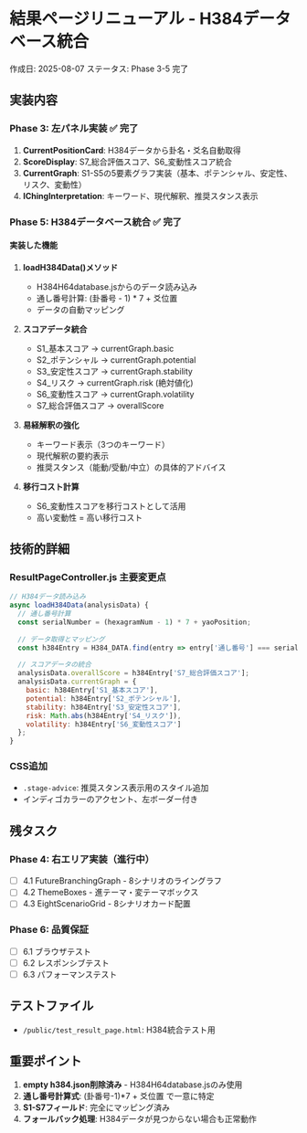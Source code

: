 # 結果ページリニューアル - H384データベース統合
作成日: 2025-08-07
ステータス: Phase 3-5 完了

## 実装内容

### Phase 3: 左パネル実装 ✅ 完了
1. **CurrentPositionCard**: H384データから卦名・爻名自動取得
2. **ScoreDisplay**: S7_総合評価スコア、S6_変動性スコア統合
3. **CurrentGraph**: S1-S5の5要素グラフ実装（基本、ポテンシャル、安定性、リスク、変動性）
4. **IChingInterpretation**: キーワード、現代解釈、推奨スタンス表示

### Phase 5: H384データベース統合 ✅ 完了

#### 実装した機能
1. **loadH384Data()メソッド**
   - H384H64database.jsからのデータ読み込み
   - 通し番号計算: (卦番号 - 1) * 7 + 爻位置
   - データの自動マッピング

2. **スコアデータ統合**
   - S1_基本スコア → currentGraph.basic
   - S2_ポテンシャル → currentGraph.potential
   - S3_安定性スコア → currentGraph.stability
   - S4_リスク → currentGraph.risk (絶対値化)
   - S6_変動性スコア → currentGraph.volatility
   - S7_総合評価スコア → overallScore

3. **易経解釈の強化**
   - キーワード表示（3つのキーワード）
   - 現代解釈の要約表示
   - 推奨スタンス（能動/受動/中立）の具体的アドバイス

4. **移行コスト計算**
   - S6_変動性スコアを移行コストとして活用
   - 高い変動性 = 高い移行コスト

## 技術的詳細

### ResultPageController.js 主要変更点
```javascript
// H384データ読み込み
async loadH384Data(analysisData) {
  // 通し番号計算
  const serialNumber = (hexagramNum - 1) * 7 + yaoPosition;
  
  // データ取得とマッピング
  const h384Entry = H384_DATA.find(entry => entry['通し番号'] === serialNumber);
  
  // スコアデータの統合
  analysisData.overallScore = h384Entry['S7_総合評価スコア'];
  analysisData.currentGraph = {
    basic: h384Entry['S1_基本スコア'],
    potential: h384Entry['S2_ポテンシャル'],
    stability: h384Entry['S3_安定性スコア'],
    risk: Math.abs(h384Entry['S4_リスク']),
    volatility: h384Entry['S6_変動性スコア']
  };
}
```

### CSS追加
- `.stage-advice`: 推奨スタンス表示用のスタイル追加
- インディゴカラーのアクセント、左ボーダー付き

## 残タスク

### Phase 4: 右エリア実装（進行中）
- [ ] 4.1 FutureBranchingGraph - 8シナリオのライングラフ
- [ ] 4.2 ThemeBoxes - 進テーマ・変テーマボックス
- [ ] 4.3 EightScenarioGrid - 8シナリオカード配置

### Phase 6: 品質保証
- [ ] 6.1 ブラウザテスト
- [ ] 6.2 レスポンシブテスト
- [ ] 6.3 パフォーマンステスト

## テストファイル
- `/public/test_result_page.html`: H384統合テスト用

## 重要ポイント
1. **empty h384.json削除済み** - H384H64database.jsのみ使用
2. **通し番号計算式**: (卦番号-1)*7 + 爻位置 で一意に特定
3. **S1-S7フィールド**: 完全にマッピング済み
4. **フォールバック処理**: H384データが見つからない場合も正常動作